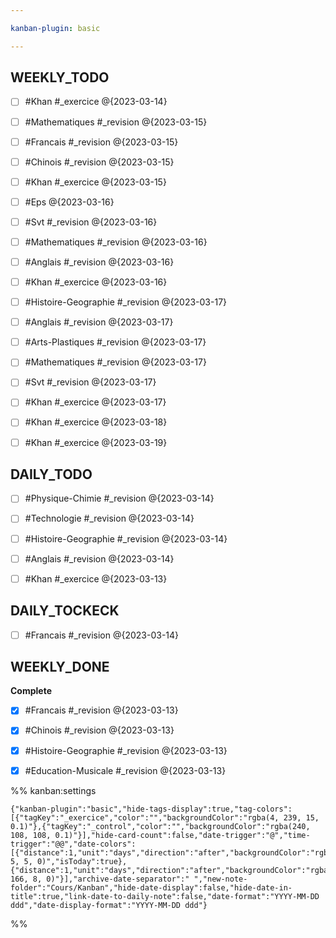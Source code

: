 ```yaml
---

kanban-plugin: basic

---
```


## WEEKLY_TODO

- [ ] #Khan #_exercice @{2023-03-14}
- [ ] #Mathematiques  #_revision @{2023-03-15}
- [ ] #Francais  #_revision @{2023-03-15}
- [ ] #Chinois #_revision @{2023-03-15}
- [ ] #Khan #_exercice @{2023-03-15}
- [ ] #Eps  @{2023-03-16}
- [ ] #Svt  #_revision @{2023-03-16}
- [ ] #Mathematiques #_revision @{2023-03-16}
- [ ] #Anglais #_revision @{2023-03-16}
- [ ] #Khan #_exercice @{2023-03-16}
- [ ] #Histoire-Geographie  #_revision @{2023-03-17}
- [ ] #Anglais  #_revision @{2023-03-17}
- [ ] #Arts-Plastiques  #_revision @{2023-03-17}
- [ ] #Mathematiques  #_revision @{2023-03-17}
- [ ] #Svt  #_revision @{2023-03-17}
- [ ] #Khan #_exercice @{2023-03-17}
- [ ] #Khan #_exercice @{2023-03-18}
- [ ] #Khan #_exercice @{2023-03-19}


## DAILY_TODO

- [ ] #Physique-Chimie #_revision @{2023-03-14}
- [ ] #Technologie #_revision @{2023-03-14}
- [ ] #Histoire-Geographie  #_revision @{2023-03-14}
- [ ] #Anglais  #_revision @{2023-03-14}
- [ ] #Khan #_exercice @{2023-03-13}


## DAILY_TOCKECK

- [ ] #Francais #_revision @{2023-03-14}


## WEEKLY_DONE

**Complete**
- [x] #Francais #_revision @{2023-03-13}
- [x] #Chinois #_revision  @{2023-03-13}
- [x] #Histoire-Geographie #_revision  @{2023-03-13}
- [x] #Education-Musicale #_revision @{2023-03-13}




%% kanban:settings
```
{"kanban-plugin":"basic","hide-tags-display":true,"tag-colors":[{"tagKey":"_exercice","color":"","backgroundColor":"rgba(4, 239, 15, 0.1)"},{"tagKey":"_control","color":"","backgroundColor":"rgba(240, 108, 108, 0.1)"}],"hide-card-count":false,"date-trigger":"@","time-trigger":"@@","date-colors":[{"distance":1,"unit":"days","direction":"after","backgroundColor":"rgba(242, 5, 5, 0)","isToday":true},{"distance":1,"unit":"days","direction":"after","backgroundColor":"rgba(251, 166, 8, 0)"}],"archive-date-separator":" ","new-note-folder":"Cours/Kanban","hide-date-display":false,"hide-date-in-title":true,"link-date-to-daily-note":false,"date-format":"YYYY-MM-DD ddd","date-display-format":"YYYY-MM-DD ddd"}
```
%%